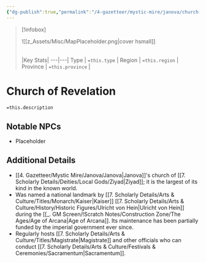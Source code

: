 ```yaml
---
{"dg-publish":true,"permalink":"/4-gazetteer/mystic-mire/janova/church-of-revelation/","noteIcon":""}
---
```



> [!infobox]
> 
> ![[z_Assets/Misc/MapPlaceholder.png\|cover hsmall]]
> ###### 
> |Key Stats|
> ---|---|
> Type | `=this.type` |
> Region | `=this.region` |
> Province | `=this.province` |

# Church of Revelation

 `=this.description`

## Notable NPCs 
- Placeholder 

## Additional Details
- [[4. Gazetteer/Mystic Mire/Janova/Janova\|Janova]]'s church of [[7. Scholarly Details/Deities/Local Gods/Ziyad\|Ziyad]]; it is the largest of its kind in the known world.
- Was named a national landmark by [[7. Scholarly Details/Arts & Culture/Titles/Monarch/Kaiser\|Kaiser]] [[7. Scholarly Details/Arts & Culture/History/Historic Figures/Ulricht von Hein\|Ulricht von Hein]] during the [[_. GM Screen/!Scratch Notes/Construction Zone/The Ages/Age of Arcana\|Age of Arcana]]. Its maintenance has been partially funded by the imperial government ever since.
- Regularly hosts [[7. Scholarly Details/Arts & Culture/Titles/Magistrate\|Magistrate]] and other officials who can conduct [[7. Scholarly Details/Arts & Culture/Festivals & Ceremonies/Sacramentum\|Sacramentum]].

